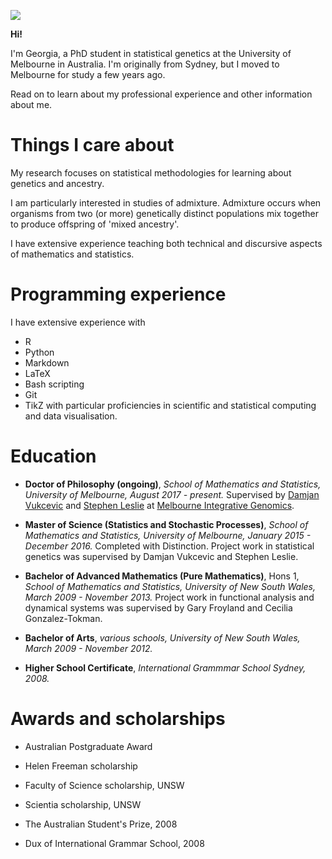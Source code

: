 
![](gtsambos.github.io/mac2.jpg)

**Hi!**

I'm Georgia, a PhD student in statistical genetics at the University of Melbourne in Australia. 
I'm originally from Sydney, but I moved to Melbourne for study a few years ago.


Read on to learn about my professional experience and other information about me.


# Things I care about


My research focuses on statistical methodologies for learning about genetics and ancestry.

I am particularly interested in studies of admixture. Admixture occurs when organisms from two (or more) genetically distinct populations mix together to produce offspring of 'mixed ancestry'. 

I have extensive experience teaching both technical and discursive aspects of mathematics and statistics.


# Programming experience

I have extensive experience with
- R
- Python
- Markdown
- LaTeX
- Bash scripting
- Git
- TikZ
with particular proficiencies in scientific and statistical computing and data visualisation. 



# Education

- **Doctor of Philosophy (ongoing)**, *School of Mathematics and Statistics, University of Melbourne, August 2017 - present.*
Supervised by [Damjan Vukcevic](https://research.unimelb.edu.au/integrative-genomics/research/statistical-genetics-vukcevic) and [Stephen Leslie](https://research.unimelb.edu.au/integrative-genomics/research/statistical-genetics-leslie) at [Melbourne Integrative Genomics](https://research.unimelb.edu.au/integrative-genomics/MIG-home).

- **Master of Science (Statistics and Stochastic Processes)**, *School of Mathematics and Statistics, University of Melbourne, January 2015 - December 2016.*
Completed with Distinction. Project work in statistical genetics was supervised by Damjan Vukcevic and Stephen Leslie.

- **Bachelor of Advanced Mathematics (Pure Mathematics)**, Hons 1, *School of Mathematics and Statistics, University of New South Wales, March 2009 - November 2013.*
Project work in functional analysis and dynamical systems was supervised by Gary Froyland and Cecilia Gonzalez-Tokman.

- **Bachelor of Arts**, *various schools, University of New South Wales, March 2009 - November 2012.*

- **Higher School Certificate**, *International Grammmar School Sydney, 2008.*


# Awards and scholarships

- Australian Postgraduate Award

- Helen Freeman scholarship

- Faculty of Science scholarship, UNSW

- Scientia scholarship, UNSW

- The Australian Student's Prize, 2008

- Dux of International Grammar School, 2008

